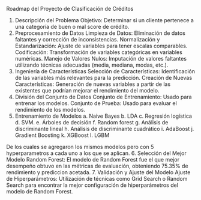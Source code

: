 Roadmap del Proyecto de Clasificación de Créditos
1. Descripción del Problema
Objetivo: Determinar si un cliente pertenece a una categoría de buen o mal score de crédito.
2. Preprocesamiento de Datos
Limpieza de Datos: Eliminación de datos faltantes y corrección de inconsistencias.
Normalización y Estandarización: Ajuste de variables para tener escalas comparables.
Codificación: Transformación de variables categóricas en variables numéricas.
Manejo de Valores Nulos: Imputación de valores faltantes utilizando técnicas adecuadas (media, mediana, modas, etc.).
3. Ingeniería de Características
Selección de Características: Identificación de las variables más relevantes para la predicción.
Creación de Nuevas Características: Generación de nuevas variables a partir de las existentes que podrían mejorar el rendimiento del modelo.
4. División del Conjunto de Datos
Conjunto de Entrenamiento: Usado para entrenar los modelos.
Conjunto de Prueba: Usado para evaluar el rendimiento de los modelos.
5. Entrenamiento de Modelos
a. Naive Bayes
b. LDA
c. Regresión logística
d. SVM.
e. Árboles de decisión
f. Random forest
g. Análisis de discriminante lineal
h. Análisis de discriminante cuadrático
i. AdaBoost
j. Gradient Boosting
k. XGBoost
l. LGBM

De los cuales se agregaron los mismos modelos pero con 5 hyperparametros a cada uno a los que se aplican.
6. Selección del Mejor Modelo
Random Forest:
El modelo de Random Forest fue el que mejor desempeño obtuvo en las métricas de evaluación, obteniendo 75.35% de rendimiento y prediccion acetada.
7. Validación y Ajuste del Modelo
Ajuste de Hiperparámetros: Utilización de técnicas como Grid Search o Random Search para encontrar la mejor configuración de hiperparámetros del modelo de Random Forest.
